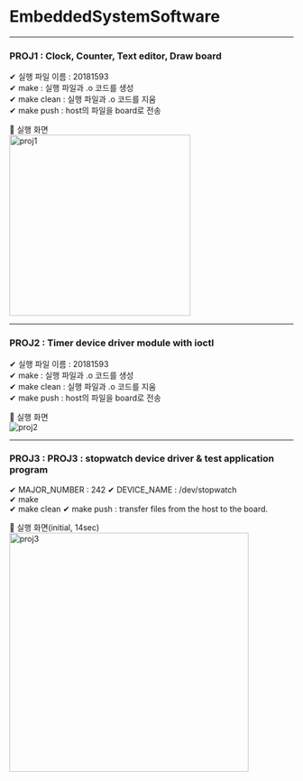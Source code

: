 # EmbeddedSystemSoftware  
---------------------------------------------
### PROJ1 : Clock, Counter, Text editor, Draw board  

&#10004; 실행 파일 이름 : 20181593    
&#10004; make : 실행 파일과 .o 코드를 생성  
&#10004; make clean : 실행 파일과 .o 코드를 지움  
&#10004; make push : host의 파일을 board로 전송  
  
&#127801; 실행 화면  
<img width="321" alt="proj1" src="https://user-images.githubusercontent.com/78426705/125082966-c965ac80-e102-11eb-9521-36f8c00c496c.PNG">  
 
   ---------------------------------------------
### PROJ2 : Timer device driver module with ioctl

&#10004; 실행 파일 이름 : 20181593    
&#10004; make : 실행 파일과 .o 코드를 생성  
&#10004; make clean : 실행 파일과 .o 코드를 지움  
&#10004; make push : host의 파일을 board로 전송  
  
&#127801; 실행 화면  
![proj2](https://user-images.githubusercontent.com/78426705/125085303-66294980-e105-11eb-9b72-c489c04d263c.jpg)
    
 ---------------------------------------------
### PROJ3 :  PROJ3 : stopwatch device driver & test application program

&#10004; MAJOR_NUMBER : 242
&#10004; DEVICE_NAME : /dev/stopwatch   
&#10004; make  
&#10004; make clean 
&#10004; make push : transfer files from the host to the board.  
 
&#127801; 실행 화면(initial, 14sec)
<img width="424" alt="proj3" src="https://user-images.githubusercontent.com/78426705/125085497-9a9d0580-e105-11eb-97a4-3fd83f7d055f.PNG">
